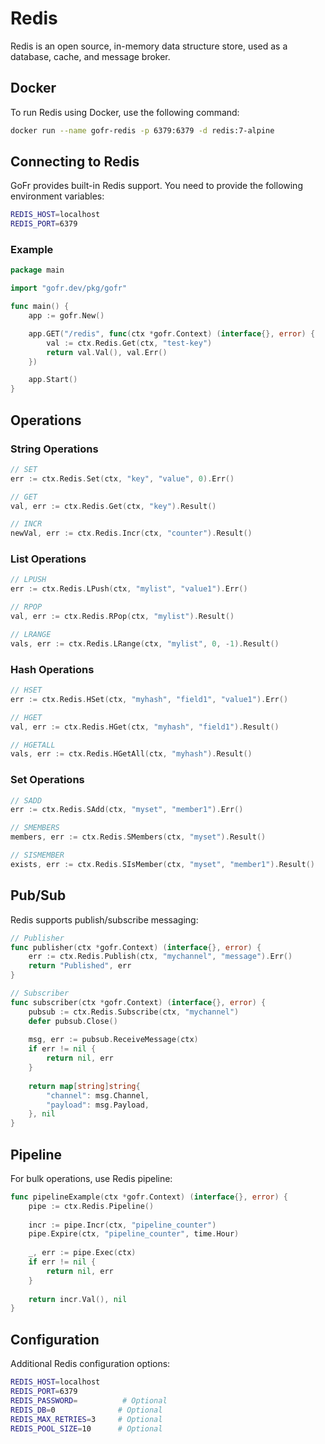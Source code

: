 # Redis

Redis is an open source, in-memory data structure store, used as a database, cache, and message broker.

## Docker

To run Redis using Docker, use the following command:

```bash
docker run --name gofr-redis -p 6379:6379 -d redis:7-alpine
```

## Connecting to Redis

GoFr provides built-in Redis support. You need to provide the following environment variables:

```bash
REDIS_HOST=localhost
REDIS_PORT=6379
```

### Example

```go
package main

import "gofr.dev/pkg/gofr"

func main() {
    app := gofr.New()

    app.GET("/redis", func(ctx *gofr.Context) (interface{}, error) {
        val := ctx.Redis.Get(ctx, "test-key")
        return val.Val(), val.Err()
    })

    app.Start()
}
```

## Operations

### String Operations

```go
// SET
err := ctx.Redis.Set(ctx, "key", "value", 0).Err()

// GET
val, err := ctx.Redis.Get(ctx, "key").Result()

// INCR
newVal, err := ctx.Redis.Incr(ctx, "counter").Result()
```

### List Operations

```go
// LPUSH
err := ctx.Redis.LPush(ctx, "mylist", "value1").Err()

// RPOP
val, err := ctx.Redis.RPop(ctx, "mylist").Result()

// LRANGE
vals, err := ctx.Redis.LRange(ctx, "mylist", 0, -1).Result()
```

### Hash Operations

```go
// HSET
err := ctx.Redis.HSet(ctx, "myhash", "field1", "value1").Err()

// HGET
val, err := ctx.Redis.HGet(ctx, "myhash", "field1").Result()

// HGETALL
vals, err := ctx.Redis.HGetAll(ctx, "myhash").Result()
```

### Set Operations

```go
// SADD
err := ctx.Redis.SAdd(ctx, "myset", "member1").Err()

// SMEMBERS
members, err := ctx.Redis.SMembers(ctx, "myset").Result()

// SISMEMBER
exists, err := ctx.Redis.SIsMember(ctx, "myset", "member1").Result()
```

## Pub/Sub

Redis supports publish/subscribe messaging:

```go
// Publisher
func publisher(ctx *gofr.Context) (interface{}, error) {
    err := ctx.Redis.Publish(ctx, "mychannel", "message").Err()
    return "Published", err
}

// Subscriber
func subscriber(ctx *gofr.Context) (interface{}, error) {
    pubsub := ctx.Redis.Subscribe(ctx, "mychannel")
    defer pubsub.Close()
    
    msg, err := pubsub.ReceiveMessage(ctx)
    if err != nil {
        return nil, err
    }
    
    return map[string]string{
        "channel": msg.Channel,
        "payload": msg.Payload,
    }, nil
}
```

## Pipeline

For bulk operations, use Redis pipeline:

```go
func pipelineExample(ctx *gofr.Context) (interface{}, error) {
    pipe := ctx.Redis.Pipeline()
    
    incr := pipe.Incr(ctx, "pipeline_counter")
    pipe.Expire(ctx, "pipeline_counter", time.Hour)
    
    _, err := pipe.Exec(ctx)
    if err != nil {
        return nil, err
    }
    
    return incr.Val(), nil
}
```

## Configuration

Additional Redis configuration options:

```bash
REDIS_HOST=localhost
REDIS_PORT=6379
REDIS_PASSWORD=          # Optional
REDIS_DB=0              # Optional
REDIS_MAX_RETRIES=3     # Optional
REDIS_POOL_SIZE=10      # Optional
```